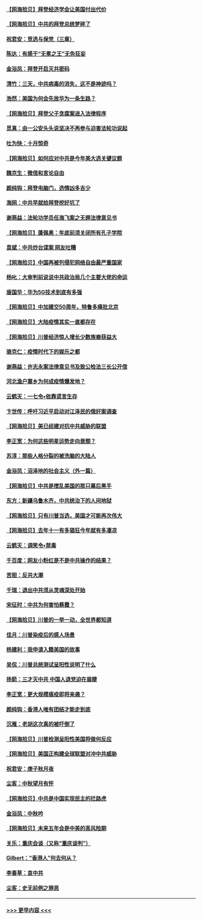 #### [【网海拾贝】拜登经济学会让美国付出代价](../pages/nsc993/n12489662.md?t=10211203) 
#### [【网海拾贝】中共的拜登总统梦碎了](../pages/nsc993/n12487896.md?t=10211203) 
#### [祝君安：竞选与保党（三章）](../pages/nsc993/n12487258.md?t=10211203) 
#### [陈达：有感于“无冕之王”无免狂妄](../pages/nsc993/n12485133.md?t=10211203) 
#### [金浴凤：拜登开启灭共密码](../pages/nsc993/n12485125.md?t=10211203) 
#### [清竹：三天，中共病毒的消失，这不是神迹吗？](../pages/nsc993/n12485027.md?t=10211203) 
#### [浩然：美国为何会先放华为一条生路？](../pages/nsc993/n12484997.md?t=10211203) 
#### [【网海拾贝】拜登父子贪腐案进入法律程序](../pages/nsc993/n12484957.md?t=10211203) 
#### [觅真：由一公安头头说坚决不再参与迫害法轮功说起](../pages/nsc993/n12484212.md?t=10211203) 
#### [吐为快：十月惊奇](../pages/nsc993/n12484172.md?t=10211203) 
#### [【网海拾贝】如何应对中共是今年美大选关键议题](../pages/nsc993/n12483755.md?t=10211203) 
#### [魏京生：微信和言论自由](../pages/nsc993/n12483372.md?t=10211203) 
#### [颜纯钩：拜登电脑门，选情凶多吉少](../pages/nsc993/n12482666.md?t=10211203) 
#### [海网：中共早就给拜登挖好坑了](../pages/nsc993/n12482660.md?t=10211203) 
#### [谢燕益：法轮功学员任海飞案之无罪法律意见书](../pages/nsc993/n12482512.md?t=10211203) 
#### [【网海拾贝】蓬佩奥：年底前须关闭所有孔子学院](../pages/nsc993/n12482443.md?t=10211203) 
#### [袁斌：中共炒台谍案 网友吐糟](../pages/nsc993/n12481564.md?t=10211203) 
#### [【网海拾贝】中国再被列侵犯网络自由最严重国家](../pages/nsc993/n12479643.md?t=10211203) 
#### [杨叱：大审判前说说中共政治局几个主要大佬的命运](../pages/nsc993/n12477527.md?t=10211203) 
#### [唐国华：华为5G技术到底有多强](../pages/nsc993/n12477483.md?t=10211203) 
#### [【网海拾贝】中加建交50周年，特鲁多痛批北京](../pages/nsc993/n12476892.md?t=10211203) 
#### [【网海拾贝】大陆疫情其实一直都存在](../pages/nsc993/n12473948.md?t=10211203) 
#### [【网海拾贝】川普经济惊人增长少数族裔获益大](../pages/nsc993/n12471565.md?t=10211203) 
#### [骆克仁：疫情时代下的娱乐之都](../pages/nsc993/n12471312.md?t=10211203) 
#### [谢燕益：许志永案法律意见书及致公检法三长公开信](../pages/nsc993/n12470870.md?t=10211203) 
#### [河北渔户寨乡为何成疫情爆发地？](../pages/nsc993/n12464936.md?t=10211203) 
#### [云鹤天：一七令▪依靠谎言生存](../pages/nsc993/n12470034.md?t=10211203) 
#### [卞世传：呼吁习近平启动对江泽民的俄奸案调查](../pages/nsc993/n12469722.md?t=10211203) 
#### [【网海拾贝】美已组建对抗中共威胁的联盟](../pages/nsc993/n12469018.md?t=10211203) 
#### [李正宽：为何这些明星运势走向衰颓？](../pages/nsc993/n12468730.md?t=10211203) 
#### [苏淳：那些人格分裂的被洗脑的大陆人](../pages/nsc993/n12467858.md?t=10211203) 
#### [金浴凤：沼泽地的社会主义（外一篇）](../pages/nsc993/n12467792.md?t=10211203) 
#### [【网海拾贝】中共是搅乱美国的那只幕后黑手](../pages/nsc993/n12467700.md?t=10211203) 
#### [东方：新疆乌鲁木齐，中共统治下的人间地狱](../pages/nsc993/n12466075.md?t=10211203) 
#### [【网海拾贝】只有川普当选，美国才可能再次伟大](../pages/nsc993/n12466013.md?t=10211203) 
#### [【网海拾贝】去年十一有多猖狂今年就有多凄凉](../pages/nsc993/n12463649.md?t=10211203) 
#### [云鹤天：调笑令▪禁毒](../pages/nsc993/n12462975.md?t=10211203) 
#### [千百度：网友小粉红是不是中共操作的结果？](../pages/nsc993/n12461025.md?t=10211203) 
#### [苦胆：反共大潮](../pages/nsc993/n12459469.md?t=10211203) 
#### [千瑞：退出中共须从灵魂深处开始](../pages/nsc993/n12459437.md?t=10211203) 
#### [宋征时：中共为何害怕蔡霞？](../pages/nsc993/n12459097.md?t=10211203) 
#### [【网海拾贝】川普的一举一动，全世界都知道](../pages/nsc993/n12458825.md?t=10211203) 
#### [佳月：川普染疫后的感人场景](../pages/nsc993/n12456994.md?t=10211203) 
#### [杨建利：我申请入籍美国的故事](../pages/nsc993/n12455635.md?t=10211203) 
#### [吴侃：川普总统测试呈阳性说明了什么](../pages/nsc993/n12451869.md?t=10211203) 
#### [扬箭：三才灭中共 中国人退党迫在眉睫](../pages/nsc993/n12451842.md?t=10211203) 
#### [李正宽：更大规模瘟疫即将来袭？](../pages/nsc993/n12451455.md?t=10211203) 
#### [颜纯钩：香港人唯有团结才能走到底](../pages/nsc993/n12450870.md?t=10211203) 
#### [沉雁：老胡这次真的被吓倒了](../pages/nsc993/n12449796.md?t=10211203) 
#### [【网海拾贝】川普检测呈阳性美国将做何反应](../pages/nsc993/n12449042.md?t=10211203) 
#### [【网海拾贝】美国正构建全球联盟对冲中共威胁](../pages/nsc993/n12446580.md?t=10211203) 
#### [祝君安：庚子秋月夜](../pages/nsc993/n12445870.md?t=10211203) 
#### [尘客：中秋望月有怀](../pages/nsc993/n12444632.md?t=10211203) 
#### [【网海拾贝】中共是中国实现民主的拦路虎](../pages/nsc993/n12443573.md?t=10211203) 
#### [金浴凤：中秋吟](../pages/nsc993/n12441773.md?t=10211203) 
#### [【网海拾贝】未来五年会是中美的高风险期](../pages/nsc993/n12440760.md?t=10211203) 
#### [关乐：重庆会谈（又称“重庆谈判”）](../pages/nsc993/n12437525.md?t=10211203) 
#### [Gilbert：“香港人”何去何从？](../pages/nsc993/n12435894.md?t=10211203) 
#### [李春草：哀中共](../pages/nsc993/n12435874.md?t=10211203) 
#### [尘客：史无前例之罪恶](../pages/nsc993/n12435762.md?t=10211203) 

----
#### [ >>> 更早内容 <<< ](../indexes/nsc993-earlier.md)
